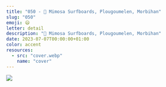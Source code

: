```yaml
---
title: "050 - 📍 Mimosa Surfboards, Plougoumelen, Morbihan"
slug: "050"
emoji: 😃
letter: detail
description: "📍 Mimosa Surfboards, Plougoumelen, Morbihan"
date: 2023-07-07T00:00:00+01:00
color: accent
resources:
  - src: "cover.webp"
    name: "cover"
---
```

![](cover)
